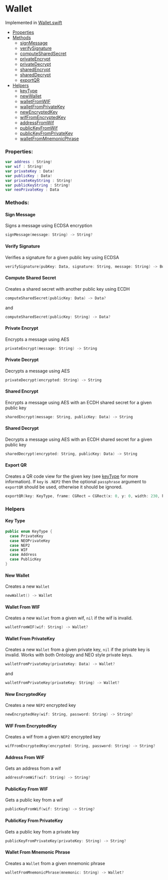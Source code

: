 # Wallet

Implemented in [Wallet.swift](https://github.com/Ryucoin/neovm-utils/blob/master/neovmUtils/Classes/Wallet.swift)

- [Properties](#properties)
- [Methods](#methods)
  - [signMessage](#sign-message)
  - [verifySignature](#sign-message)
  - [computeSharedSecret](#compute-shared-secret)
  - [privateEncrypt](#private-encrypt)
  - [privateDecrypt](#private-decrypt)
  - [sharedEncrypt](#shared-encrypt)
  - [sharedDecrypt](#shared-decrypt)
  - [exportQR](#export-qr)
- [Helpers](#helpers)
  - [keyType](#key-type)
  - [newWallet](#new-wallet)
  - [walletFromWIF](#wallet-from-wif)
  - [walletFromPrivateKey](#wallet-from-privatekey)
  - [newEncryptedKey](#new-encryptedkey)
  - [wifFromEncryptedKey](#wif-from-encryptedkey)
  - [addressFromWif](#address-from-wif)
  - [publicKeyFromWif](#publickey-from-wif)
  - [publicKeyFromPrivateKey](#PublicKey-from-privatekey)
  - [walletFromMnemonicPhrase](#wallet-from-mnemonic-phrase)

### Properties:

``` swift
var address : String!
var wif : String!
var privateKey : Data!
var publicKey : Data!
var privateKeyString : String!
var publicKeyString : String!
var neoPrivateKey : Data
```

### Methods:

#### Sign Message

Signs a message using ECDSA encryption

``` swift
signMessage(message: String) -> String?
```

#### Verify Signature

Verifies a signature for a given public key using ECDSA

``` swift
verifySignature(pubKey: Data, signature: String, message: String) -> Bool
```

#### Compute Shared Secret

Creates a shared secret with another public key using ECDH

``` swift
computeSharedSecret(publicKey: Data) -> Data?
```
and
``` swift
computeSharedSecret(publicKey: String) -> Data?
```

#### Private Encrypt

Encrypts a message using AES

``` swift
privateEncrypt(message: String) -> String
```

#### Private Decrypt

Decrypts a message using AES

``` swift
privateDecrypt(encrypted: String) -> String
```

#### Shared Encrypt

Encrypts a message using AES with an ECDH shared secret for a given public key

``` swift
sharedEncrypt(message: String, publicKey: Data) -> String
```

#### Shared Decrypt

Decrypts a message using AES with an ECDH shared secret for a given public key

``` swift
sharedDecrypt(encrypted: String, publicKey: Data) -> String
```

#### Export QR

Creates a QR code view for the given key (see [keyType](#key-type) for more information). If `key` is `.NEP2` then the optional `passphrase` argument to `exportQR` should be used, otherwise it should be ignored.

``` swift
exportQR(key: KeyType, frame: CGRect = CGRect(x: 0, y: 0, width: 230, height: 230), passphrase: String = "") -> QRView
```

### Helpers

#### Key Type
``` swift
public enum KeyType {
  case PrivateKey
  case NEOPrivateKey
  case NEP2
  case WIF
  case Address
  case PublicKey
}
```

#### New Wallet

Creates a new `Wallet`

``` swift
newWallet() -> Wallet
```

#### Wallet From WIF

Creates a new `Wallet` from a given wif, `nil` if the wif is invalid.

``` swift
walletFromWIF(wif: String) -> Wallet?
```

#### Wallet From PrivateKey

Creates a new `Wallet` from a given private key, `nil` if the private key is invalid. Works with both Ontology and NEO style private keys.

``` swift
walletFromPrivateKey(privateKey: Data) -> Wallet?
```
and
``` swift
walletFromPrivateKey(privateKey: String) -> Wallet?
```

#### New EncryptedKey

Creates a new `NEP2` encrypted key

``` swift
newEncryptedKey(wif: String, password: String) -> String?
```

#### WIF From EncryptedKey

Creates a wif from a given `NEP2` encrypted key

``` swift
wifFromEncryptedKey(encrypted: String, password: String) -> String?
```

#### Address From WIF

Gets an address from a wif

``` swift
addressFromWif(wif: String) -> String?
```

#### PublicKey From WIF

Gets a public key from a wif

``` swift
publicKeyFromWif(wif: String) -> String?
```

#### PublicKey From PrivateKey

Gets a public key from a private key

``` swift
publicKeyFromPrivateKey(privateKey: String) -> String?
```

#### Wallet From Mnemonic Phrase

Creates a `Wallet` from a given mnemonic phrase

``` swift
walletFromMnemonicPhrase(mnemonic: String) -> Wallet?
```
